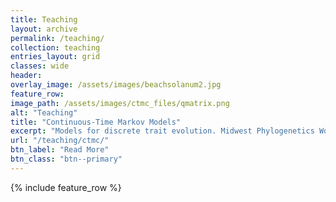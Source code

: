 ```yaml
---
title: Teaching
layout: archive
permalink: /teaching/
collection: teaching
entries_layout: grid
classes: wide
header:
overlay_image: /assets/images/beachsolanum2.jpg
feature_row:
image_path: /assets/images/ctmc_files/qmatrix.png
alt: "Teaching"
title: "Continuous-Time Markov Models"
excerpt: "Models for discrete trait evolution. Midwest Phylogenetics Workshop Lecture 2019"
url: "/teaching/ctmc/"
btn_label: "Read More"
btn_class: "btn--primary"
---
```



{% include feature_row %}
